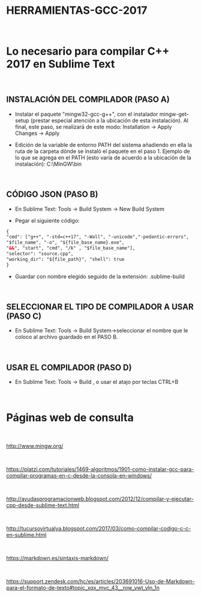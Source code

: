 # HERRAMIENTAS-GCC-2017

&nbsp;

# Lo necesario para compilar C++ 2017 en Sublime Text

&nbsp;
&nbsp;

## INSTALACIÓN DEL COMPILADOR (PASO A)

* Instalar el paquete "mingw32-gcc-g++", con el instalador mingw-get-setup
(prestar especial atención a la ubicación de esta instalación).
Al final, este paso, se realizará de este modo:
Installation -> Apply Changes -> Apply

* Edición de la variable de entorno PATH del sistema añadiendo en ella 
la ruta de la carpeta dónde se instaló el paquete en el paso 1.
Ejemplo de lo que se agrega en el PATH (esto varía de acuerdo a la ubicación de la instalación):
C:\MinGW\bin

&nbsp;
&nbsp;

## CÓDIGO JSON (PASO B)

* En Sublime Text:
Tools -> Build System -> New Build System 

* Pegar el siguiente código:

```html
{
"cmd": ["g++", "-std=c++17", "-Wall", "-unicode","-pedantic-errors", 
"$file_name", "-o", "${file_base_name}.exe",
"&&", "start", "cmd", "/k" , "$file_base_name"], 	
"selector": "source.cpp",
"working_dir": "${file_path}", "shell": true
}
```

* Guardar con nombre elegido seguido de la extensión:
.sublime-build

&nbsp;
&nbsp;

## SELECCIONAR EL TIPO DE COMPILADOR A USAR (PASO C)
 
* En Sublime Text:
Tools -> Build System->seleccionar el nombre que le coloco al archivo guardado en el PASO B.

&nbsp;
&nbsp;

## USAR EL COMPILADOR (PASO D)

* En Sublime Text:
Tools -> Build , o usar el atajo por teclas CTRL+B

&nbsp;
&nbsp;

# Páginas web de consulta 

&nbsp;

<http://www.mingw.org/>

&nbsp;

<https://platzi.com/tutoriales/1469-algoritmos/1901-como-instalar-gcc-para-compilar-programas-en-c-desde-la-consola-en-windows/>

&nbsp;

<http://ayudasprogramacionweb.blogspot.com/2012/12/compilar-y-ejecutar-cpp-desde-sublime-text.html>

&nbsp;

<http://tucursovirtualya.blogspot.com/2017/03/como-compilar-codigo-c-c-en-sublime.html>

&nbsp;

<https://markdown.es/sintaxis-markdown/>

&nbsp;

<https://support.zendesk.com/hc/es/articles/203691016-Uso-de-Markdown-para-el-formato-de-texto#topic_xqx_mvc_43__row_vwt_yln_1n>
